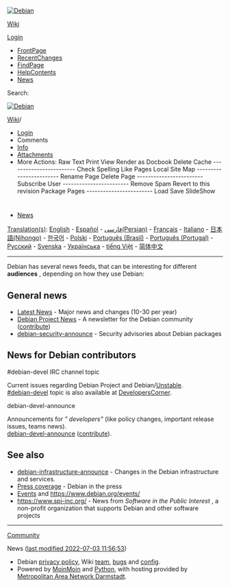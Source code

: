 [![Debian](https://www.debian.org/Pics/openlogo-50.png)](https://www.debian.org
"Debian Homepage")

[Wiki](/FrontPage "Debian Wiki Homepage")

[Login](/News?action=login)

  * [FrontPage](/FrontPage)
  * [RecentChanges](/RecentChanges)
  * [FindPage](/FindPage)
  * [HelpContents](/HelpContents)
  * [News](/News)

Search:

[![Debian](https://www.debian.org/Pics/openlogo-50.png)](https://www.debian.org
"Debian Homepage")

[Wiki](/FrontPage "Debian Wiki Homepage")/

  * [Login](/News?action=login)
  * Comments
  * [Info](/News?action=info)
  * [Attachments](/News?action=AttachFile)
  * More Actions: Raw Text Print View Render as Docbook Delete Cache \------------------------ Check Spelling Like Pages Local Site Map \------------------------ Rename Page Delete Page \------------------------ Subscribe User \------------------------ Remove Spam Revert to this revision Package Pages \------------------------ Load Save SlideShow

#

  * [News](/News)

[Translation(s)](/DebianWiki/EditorGuide#translation): [English](/News) \-
[Español](/es/News) \- [فارسی(Persian)](/fa/News) \- [Français](/fr/News) \-
[Italiano](/it/News) \- [日本語(Nihongo)](/ja/News) \- [한국어](/ko/News) \-
[Polski](/pl/Wiadomo%C5%9Bci) \- [Português (Brasil)](/pt_BR/News) \-
[Português (Portugal)](/pt_PT/News) \- [Русский](/ru/News) \-
[Svenska](/sv/News) \- [Українська](/uk/News) \- [tiếng Việt](/vi/News) \-
[简体中文](/zh_CN/News)

* * *

Debian has several news feeds, that can be interesting for different
**audiences** , depending on how they use Debian:

## General news

  * [Latest News](https://www.debian.org/News) \- Major news and changes (10-30 per year) 
  * [Debian Project News](https://www.debian.org/News/project/) \- A newsletter for the Debian community ([contribute](/ProjectNews)) 
  * [debian-security-announce](https://www.debian.org/security/#DSAS) \- Security advisories about Debian packages 

## News for Debian contributors

#debian-devel IRC channel topic

    

Current issues regarding Debian Project and
Debian/[Unstable](/DebianUnstable).  
[#debian-devel](ircs://irc.debian.org/#debian-devel) topic is also available
at [DevelopersCorner](/DevelopersCorner).

debian-devel-announce

    

Announcements for _" developers"_ (like policy changes, important release
issues, teams news).  
[debian-devel-announce](https://lists.debian.org/debian-devel-announce
"DebianList") ([contribute](/DeveloperNews)).

## See also

  * [debian-infrastructure-announce](https://lists.debian.org/debian-infrastructure-announce/ "DebianList") \- Changes in the Debian infrastructure and services. 
  * [Press coverage](/PressCoverage) \- Debian in the press 
  * [Events](/DebianEvents) and <https://www.debian.org/events/>
  * <https://www.spi-inc.org/> \- News from _Software in the Public Interest_ , a non-profit organization that supports Debian and other software projects 

* * *

[Community](/Community)

News ([last modified 2022-07-03 11:56:53](/News?action=info))

  * Debian [privacy policy](https://www.debian.org/legal/privacy), Wiki [team](/Teams/DebianWiki), [bugs](https://bugs.debian.org/wiki.debian.org) and [config](https://salsa.debian.org/debian/wiki.debian.org).
  * Powered by [MoinMoin](https://moinmo.in/ "This site uses the MoinMoin Wiki software.") and [Python](https://moinmo.in/Python "MoinMoin is written in Python."), with hosting provided by [Metropolitan Area Network Darmstadt](https://www.man-da.de/).

